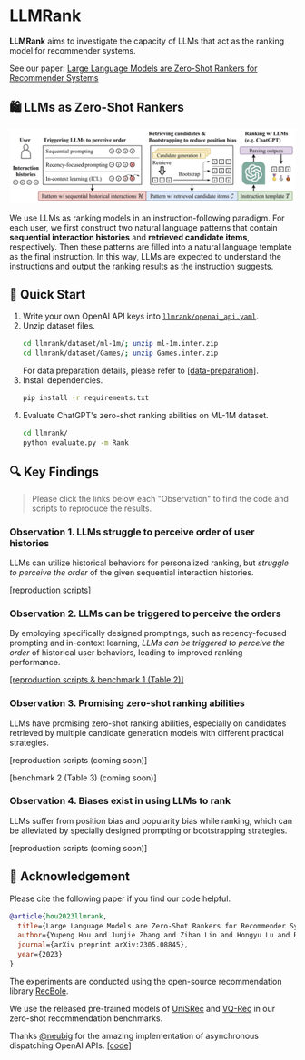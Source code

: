 # LLMRank

**LLMRank** aims to investigate the capacity of LLMs that act as the ranking model for recommender systems.

See our paper: [Large Language Models are Zero-Shot Rankers for Recommender Systems](https://arxiv.org/abs/2305.08845)

## 🛍️ LLMs as Zero-Shot Rankers

![](assets/model.png)

We use LLMs as ranking models in an instruction-following paradigm. For each user, we first construct two natural language patterns that contain **sequential interaction histories** and **retrieved candidate items**, respectively. Then these patterns are filled into a natural language template as the final instruction. In this way, LLMs are expected to understand the instructions and output the ranking results as the instruction suggests.

## 🚀 Quick Start

1. Write your own OpenAI API keys into [`llmrank/openai_api.yaml`](https://github.com/RUCAIBox/LLMRank/blob/master/llmrank/openai_api.yaml).
2. Unzip dataset files.
    ```bash
    cd llmrank/dataset/ml-1m/; unzip ml-1m.inter.zip
    cd llmrank/dataset/Games/; unzip Games.inter.zip
    ```
    For data preparation details, please refer to [[data-preparation]](llmrank/dataset/data-preparation.md).
3. Install dependencies.
    ```bash
    pip install -r requirements.txt
    ```
4. Evaluate ChatGPT's zero-shot ranking abilities on ML-1M dataset.
    ```bash
    cd llmrank/
    python evaluate.py -m Rank
    ```

## 🔍 Key Findings

> Please click the links below each "Observation" to find the code and scripts to reproduce the results.

### Observation 1. LLMs struggle to perceive order of user histories

LLMs can utilize historical behaviors for personalized ranking, but *struggle to perceive the order* of the given sequential interaction histories.

[[reproduction scripts]](scripts/ob1-struggle-to-perceive-order.md)

### Observation 2. LLMs can be triggered to perceive the orders

By employing specifically designed promptings, such as recency-focused prompting and in-context learning, *LLMs can be triggered to perceive the order* of historical user behaviors, leading to improved ranking performance.

[[reproduction scripts & benchmark 1 (Table 2)]](scripts/ob2-trigger-llms-to-perceive-order.md)

### Observation 3. Promising zero-shot ranking abilities

LLMs have promising zero-shot ranking abilities, especially on candidates retrieved by multiple candidate generation models with different practical strategies.

[reproduction scripts (coming soon)]

[benchmark 2 (Table 3) (coming soon)]

### Observation 4. Biases exist in using LLMs to rank

LLMs suffer from position bias and popularity bias while ranking, which can be alleviated by specially designed prompting or bootstrapping strategies.

[reproduction scripts (coming soon)]

## 🌟 Acknowledgement

Please cite the following paper if you find our code helpful.

```bibtex
@article{hou2023llmrank,
  title={Large Language Models are Zero-Shot Rankers for Recommender Systems},
  author={Yupeng Hou and Junjie Zhang and Zihan Lin and Hongyu Lu and Ruobing Xie and Julian McAuley and Wayne Xin Zhao},
  journal={arXiv preprint arXiv:2305.08845},
  year={2023}
}
```

The experiments are conducted using the open-source recommendation library [RecBole](https://github.com/RUCAIBox/RecBole).

We use the released pre-trained models of [UniSRec](https://github.com/RUCAIBox/UniSRec) and [VQ-Rec](https://github.com/RUCAIBox/VQ-Rec) in our zero-shot recommendation benchmarks.

Thanks [@neubig](https://github.com/neubig) for the amazing implementation of asynchronous dispatching OpenAI APIs. [[code]](https://gist.github.com/neubig/80de662fb3e225c18172ec218be4917a)
